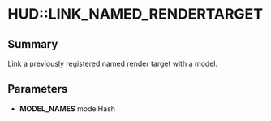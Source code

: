 # HUD::LINK_NAMED_RENDERTARGET

## Summary
Link a previously registered named render target with a model.

## Parameters
* **MODEL_NAMES** modelHash